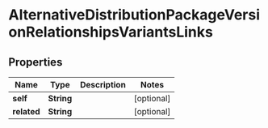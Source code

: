 

# AlternativeDistributionPackageVersionRelationshipsVariantsLinks


## Properties

| Name | Type | Description | Notes |
|------------ | ------------- | ------------- | -------------|
|**self** | **String** |  |  [optional] |
|**related** | **String** |  |  [optional] |



